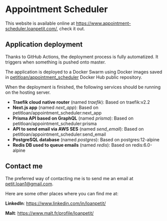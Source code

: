 # Appointment Scheduler

This website is available online at <https://www.appointment-scheduler.loanpetit.com/>, check it out.

## Application deployment

Thanks to GitHub Actions, the deployment process is fully automatized.
It triggers when something is pushed onto master.

The application is deployed to a Docker Swarm using Docker images saved in [petitloan/appointment_scheduler](https://hub.docker.com/r/petitloan/appointment_scheduler/) Docker Hub public repository.

When the deployment is finished, the following services should be running on the hosting server.
- **Traefik cloud native router** (named *traefik*): Based on traefik:v2.2
- **Next.js app** (named *next_app*): Based on petitloan/appointment_scheduler:next_app
- **Prisma API based on GraphQL** (named *prisma*): Based on petitloan/appointment_scheduler:prisma
- **API to send email via AWS SES** (named *send_email*): Based on petitloan/appointment_scheduler:send_email
- **PostgreSQL database** (named *postgres*): Based on postgres:12-alpine
- **Redis DB used to queue emails** (named *redis*): Based on redis:6.0-alpine

## Contact me

The preferred way of contacting me is to send me an email at <petit.loan1@gmail.com>.

Here are some other places where you can find me at:

**LinkedIn**: <https://www.linkedin.com/in/loanpetit/>

**Malt**: <https://www.malt.fr/profile/loanpetit/>